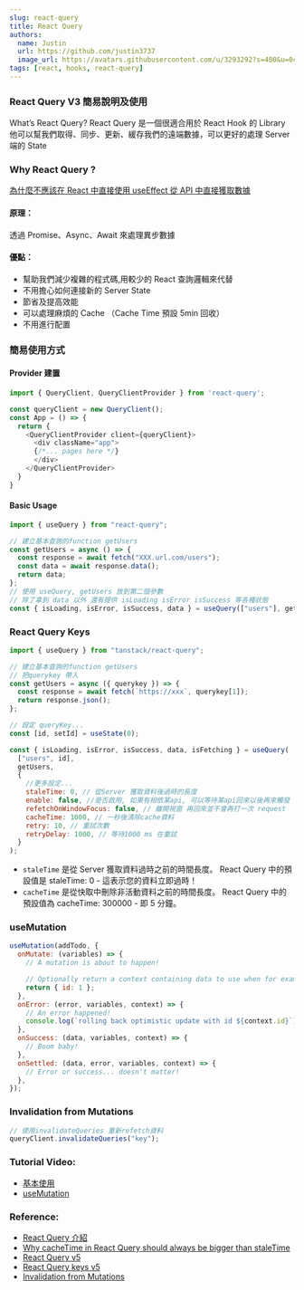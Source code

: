 ```yaml
---
slug: react-query
title: React Query
authors:
  name: Justin
  url: https://github.com/justin3737
  image_url: https://avatars.githubusercontent.com/u/3293292?s=400&u=0cf29916981c562345a57d34b7baa92e5816c863&v=4
tags: [react, hooks, react-query]
---
```


### React Query V3 簡易說明及使用

What’s React Query? React Query 是一個很適合用於 React Hook 的 Library
他可以幫我們取得、同步、更新、緩存我們的遠端數據，可以更好的處理 Server 端的 State

### Why React Query ?

[為什麼不應該在 React 中直接使用 useEffect 從 API 中直接獲取數據](https://blog.skk.moe/post/why-you-should-not-fetch-data-directly-in-use-effect/)

#### 原理：

透過 Promise、Async、Await 來處理異步數據

#### 優點：

- 幫助我們減少複雜的程式碼,用較少的 React 查詢邏輯來代替
- 不用擔心如何連接新的 Server State
- 節省及提高效能
- 可以處理麻煩的 Cache （Cache Time 預設 5min 回收）
- 不用進行配置

### 簡易使用方式

#### Provider 建置

```javascript
import { QueryClient, QueryClientProvider } from 'react-query';

const queryClient = new QueryClient();
const App = () => {
  return {
    <QueryClientProvider client={queryClient}>
      <div className="app">
      {/*... pages here */}
      </div>
    </QueryClientProvider>
  }
}
```

#### Basic Usage

```javascript
import { useQuery } from "react-query";

// 建立基本查詢的function getUsers
const getUsers = async () => {
  const response = await fetch("XXX.url.com/users");
  const data = await response.data();
  return data;
};
// 使用 useQuery, getUsers 放到第二個參數
// 除了拿到 data 以外 還有提供 isLoading isError isSuccess 等各種狀態
const { isLoading, isError, isSuccess, data } = useQuery(["users"], getUsers);
```

### React Query Keys

```javascript
import { useQuery } from "tanstack/react-query";

// 建立基本查詢的function getUsers
// 把querykey 帶入
const getUsers = async ({ querykey }) => {
  const response = await fetch(`https://xxx`, querykey[1]);
  return response.json();
};

// 設定 queryKey...
const [id, setId] = useState(0);

const { isLoading, isError, isSuccess, data, isFetching } = useQuery(
  ["users", id],
  getUsers,
  {
    //更多設定...
    staleTime: 0, // 從Server 獲取資料後過時的長度
    enable: false, //是否啟用, 如果有相依某api, 可以等待某api回來以後再來觸發
    refetchOnWindowFocus: false, // 離開視窗 再回來並不會再打一次 request
    cacheTime: 1000, // 一秒後清除cache資料
    retry: 10, // 重試次數
    retryDelay: 1000, // 等待1000 ms 在重試
  }
);
```

- `staleTime` 是從 Server 獲取資料過時之前的時間長度。 React Query 中的預設值是 staleTime: 0 - 這表示您的資料立即過時！
- `cacheTime` 是從快取中刪除非活動資料之前的時間長度。 React Query 中的預設值為 cacheTime: 300000 - 即 5 分鐘。

### useMutation

```javascript
useMutation(addTodo, {
  onMutate: (variables) => {
    // A mutation is about to happen!

    // Optionally return a context containing data to use when for example rolling back
    return { id: 1 };
  },
  onError: (error, variables, context) => {
    // An error happened!
    console.log(`rolling back optimistic update with id ${context.id}`);
  },
  onSuccess: (data, variables, context) => {
    // Boom baby!
  },
  onSettled: (data, error, variables, context) => {
    // Error or success... doesn't matter!
  },
});
```

### Invalidation from Mutations

```javascript
// 使用invalidateQueries 重新refetch資料
queryClient.invalidateQueries("key");
```

### Tutorial Video:

- [基本使用](https://www.youtube.com/watch?v=2ITjyeNFFuo&ab_channel=WeiWei)
- [useMutation](https://www.youtube.com/watch?v=TCdR6KifeKs&ab_channel=WeiWei)

### Reference:

- [React Query 介紹](https://medium.com/@weiyun0912/react-query-%E4%BB%8B%E7%B4%B9-e97b8c9e7823)
- [Why cacheTime in React Query should always be bigger than staleTime](https://www.codemzy.com/blog/react-query-cachetime-staletime)
- [React Query v5](https://tanstack.com/query/latest/docs/framework/react/guides/queries)
- [React Query keys v5](https://tanstack.com/query/latest/docs/framework/react/guides/query-keys)
- [Invalidation from Mutations](https://tanstack.com/query/latest/docs/framework/react/guides/invalidations-from-mutations)
